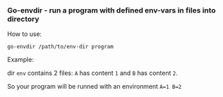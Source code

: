 ### Go-envdir - run a program with defined env-vars in files into directory

How to use:

`go-envdir /path/to/env-dir program`

Example: 

dir `env` contains 2 files: `A` has content `1` and `B` has content `2`.

So your program will be runned with an environment `A=1 B=2`
